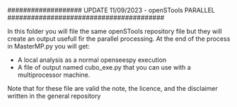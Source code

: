 ################### UPDATE 11/09/2023 - openSTools PARALLEL ########################################

In this folder you will file the same openSTools repository file but they will create an output usefull fir the parallel processing.
At the end of the process in MasterMP.py you will get:
- A local analysis as a normal openseespy execution
- A file of output named cubo_exe.py that you can use with a multiprocessor machine.

Note that for these file are valid the note, the licence, and the disclaimer written in the general repository
